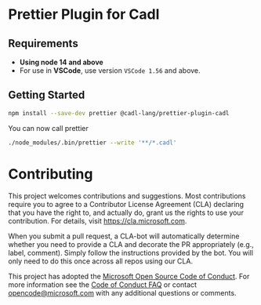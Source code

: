 # Prettier Plugin for Cadl

## Requirements

- **Using node 14 and above**
- For use in **VSCode**, use version `VSCode 1.56` and above.

## Getting Started

```bash
npm install --save-dev prettier @cadl-lang/prettier-plugin-cadl
```

You can now call prettier

```bash
./node_modules/.bin/prettier --write '**/*.cadl'
```

# Contributing

This project welcomes contributions and suggestions. Most contributions require you to agree to a
Contributor License Agreement (CLA) declaring that you have the right to, and actually do, grant us
the rights to use your contribution. For details, visit https://cla.microsoft.com.

When you submit a pull request, a CLA-bot will automatically determine whether you need to provide
a CLA and decorate the PR appropriately (e.g., label, comment). Simply follow the instructions
provided by the bot. You will only need to do this once across all repos using our CLA.

This project has adopted the [Microsoft Open Source Code of Conduct](https://opensource.microsoft.com/codeofconduct/).
For more information see the [Code of Conduct FAQ](https://opensource.microsoft.com/codeofconduct/faq/) or
contact [opencode@microsoft.com](mailto:opencode@microsoft.com) with any additional questions or comments.
